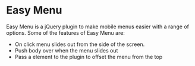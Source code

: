 Easy Menu
=========

Easy Menu is a jQuery plugin to make mobile menus easier with a range of options. Some of the features of Easy Menu are:
  - On click menu slides out from the side of the screen.
  - Push body over when the menu slides out
  - Pass a element to the plugin to offset the menu from the top
